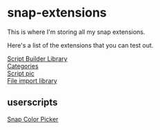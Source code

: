 # snap-extensions

This is where I'm storing all my snap extensions.

Here's a list of the extensions that you can test out.

<a href="https://snap.berkeley.edu/snap/snap.html#present:Username=ego-lay_atman-bay&ProjectName=script%20builder">Script Builder Library</a>
<br>
<a href="https://snap.berkeley.edu/snap/snap.html#present:Username=ego-lay_atman-bay&ProjectName=categories%20extension">Categories</a>
<br>
<a href="https://snap.berkeley.edu/snap/snap.html#present:Username=ego-lay_atman-bay&ProjectName=script%20pic">Script pic</a>
<br>
<a href="https://snap.berkeley.edu/snap/snap.html#present:Username=ego-lay_atman-bay&ProjectName=file%20import">File import library</a>

<h2>userscripts</h2>
<a href="https://ego-lay-atman-bay.github.io/snap-extensions/userscripts/Snap!%20Color%20Picker.user.js">Snap Color Picker</a>
<br>
<!-- [//]: # (<a href="https://ego-lay-atman-bay.github.io/snap-extensions/userscripts/Copy-paste%20scripts.user.js>Copy and Paste</a>) -->
